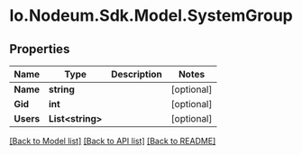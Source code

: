 # Io.Nodeum.Sdk.Model.SystemGroup
## Properties

Name | Type | Description | Notes
------------ | ------------- | ------------- | -------------
**Name** | **string** |  | [optional] 
**Gid** | **int** |  | [optional] 
**Users** | **List&lt;string&gt;** |  | [optional] 

[[Back to Model list]](../README.md#documentation-for-models) [[Back to API list]](../README.md#documentation-for-api-endpoints) [[Back to README]](../README.md)

